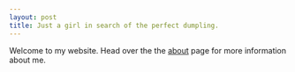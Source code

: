 ```yaml
---
layout: post
title: Just a girl in search of the perfect dumpling.
---
```


Welcome to my website. Head over the the [about](\about) page for more information about me.